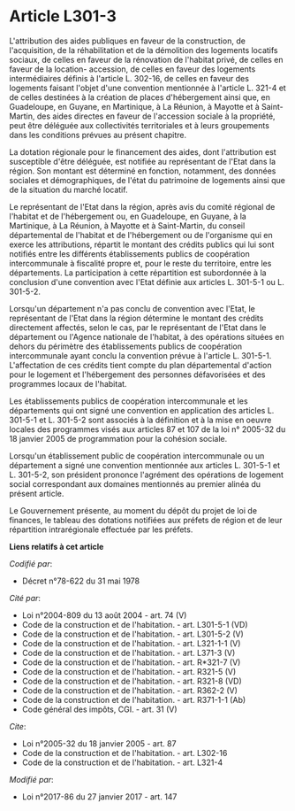 # Article L301-3

L'attribution des aides publiques en faveur de la construction, de l'acquisition, de la réhabilitation et de la démolition
des logements locatifs sociaux, de celles en faveur de la rénovation de l'habitat privé, de celles en faveur de la location-
accession, de celles en faveur des logements intermédiaires définis à l'article L. 302-16, de celles en faveur des logements
faisant l'objet d'une convention mentionnée à l'article L. 321-4 et de celles destinées à la création de places d'hébergement
ainsi que, en Guadeloupe, en Guyane, en Martinique, à La Réunion, à Mayotte et à Saint-Martin, des aides directes en faveur
de l'accession sociale à la propriété, peut être déléguée aux collectivités territoriales et à leurs groupements dans les
conditions prévues au présent chapitre. 

La dotation régionale pour le financement des aides, dont l'attribution est susceptible d'être déléguée, est notifiée au
représentant de l'Etat dans la région. Son montant est déterminé en fonction, notamment, des données sociales et
démographiques, de l'état du patrimoine de logements ainsi que de la situation du marché locatif. 

Le représentant de l'Etat dans la région, après avis du comité régional de l'habitat et de l'hébergement ou, en Guadeloupe,
en Guyane, à la Martinique, à La Réunion, à Mayotte et à Saint-Martin, du conseil départemental de l'habitat et de
l'hébergement ou de l'organisme qui en exerce les attributions, répartit le montant des crédits publics qui lui sont notifiés
entre les différents établissements publics de coopération intercommunale à fiscalité propre et, pour le reste du territoire,
entre les départements. La participation à cette répartition est subordonnée à la conclusion d'une convention avec l'Etat
définie aux articles L. 301-5-1 ou L. 301-5-2. 

Lorsqu'un département n'a pas conclu de convention avec l'Etat, le représentant de l'Etat dans la région détermine le montant
des crédits directement affectés, selon le cas, par le représentant de l'Etat dans le département ou l'Agence nationale de
l'habitat, à des opérations situées en dehors du périmètre des établissements publics de coopération intercommunale ayant
conclu la convention prévue à l'article L. 301-5-1. L'affectation de ces crédits tient compte du plan départemental d'action
pour le logement et l'hébergement des personnes défavorisées et des programmes locaux de l'habitat. 

Les établissements publics de coopération intercommunale et les départements qui ont signé une convention en application des
articles L. 301-5-1 et L. 301-5-2 sont associés à la définition et à la mise en oeuvre locales des programmes visés aux
articles 87 et 107 de la loi n° 2005-32 du 18 janvier 2005 de programmation pour la cohésion sociale. 

Lorsqu'un établissement public de coopération intercommunale ou un département a signé une convention mentionnée aux articles
L. 301-5-1 et L. 301-5-2, son président prononce l'agrément des opérations de logement social correspondant aux domaines
mentionnés au premier alinéa du présent article. 

Le Gouvernement présente, au moment du dépôt du projet de loi de finances, le tableau des dotations notifiées aux préfets de
région et de leur répartition intrarégionale effectuée par les préfets.

**Liens relatifs à cet article**

_Codifié par_:

  - Décret n°78-622 du 31 mai 1978

_Cité par_:

  - Loi n°2004-809 du 13 août 2004 - art. 74 (V)
  - Code de la construction et de l'habitation. - art. L301-5-1 (VD)
  - Code de la construction et de l'habitation. - art. L301-5-2 (V)
  - Code de la construction et de l'habitation. - art. L321-1-1 (V)
  - Code de la construction et de l'habitation. - art. L371-3 (V)
  - Code de la construction et de l'habitation. - art. R*321-7 (V)
  - Code de la construction et de l'habitation. - art. R321-5 (V)
  - Code de la construction et de l'habitation. - art. R321-8 (VD)
  - Code de la construction et de l'habitation. - art. R362-2 (V)
  - Code de la construction et de l'habitation. - art. R371-1-1 (Ab)
  - Code général des impôts, CGI. - art. 31 (V)

_Cite_:

  - Loi n°2005-32 du 18 janvier 2005 - art. 87
  - Code de la construction et de l'habitation. - art. L302-16
  - Code de la construction et de l'habitation. - art. L321-4

_Modifié par_:

  - Loi n°2017-86 du 27 janvier 2017 - art. 147
